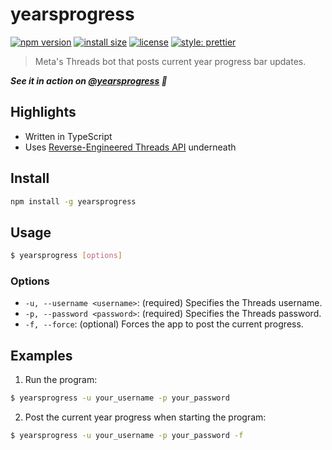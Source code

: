 # yearsprogress

[![npm version](https://img.shields.io/npm/v/yearsprogress)](https://www.npmjs.com/package/yearsprogress)
[![install size](https://packagephobia.com/badge?p=yearsprogress)](https://packagephobia.com/result?p=yearsprogress)
[![license](https://img.shields.io/github/license/s1mpson/yearsprogress)](https://github.com/s1mpson/yearsprogress)
[![style: prettier](https://badgen.net/badge/style/prettier/ff69b4)](https://github.com/prettier/prettier)

> Meta's Threads bot that posts current year progress bar updates.

***See it in action on [@yearsprogress](https://www.threads.net/@yearsprogress) 🙌***

## Highlights

- Written in TypeScript
- Uses [Reverse-Engineered Threads API](https://github.com/junhoyeo/threads-api) underneath

## Install

```sh
npm install -g yearsprogress
```

## Usage

```sh
$ yearsprogress [options]
```

### Options

- `-u, --username <username>`: (required) Specifies the Threads username.
- `-p, --password <password>`: (required) Specifies the Threads password.
- `-f, --force`: (optional) Forces the app to post the current progress.

## Examples

1. Run the program:

```bash
$ yearsprogress -u your_username -p your_password
```

2. Post the current year progress when starting the program:

```bash
$ yearsprogress -u your_username -p your_password -f
```
